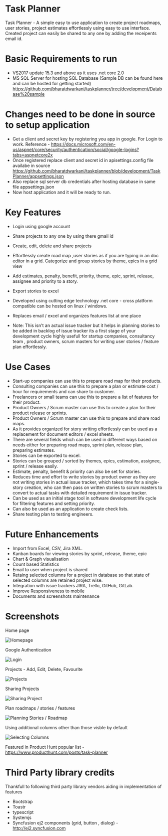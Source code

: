 # Task Planner
Task Planner -  A simple easy to use application to create project roadmaps, user stories, project estimates effortlessly using easy to use interface. Created project can easily be shared to any one by adding the receipents email id.

# Basic Requirements to run
* VS2017 update 15.3 and above as it uses .net core 2.0
* MS SQL Server for hosting SQL Database (Sample DB can be found here and can be hosted for getting started) https://github.com/bharatdwarkani/taskplanner/tree/development/Database%20sample 

# Changes need to be done in source to setup application 
* Get a client and secret key by registering you app in google. For Login to work.
Reference - https://docs.microsoft.com/en-us/aspnet/core/security/authentication/social/google-logins?tabs=aspnetcore2x
* Once registered replace client and secret id in apisettings.config file availabe in source https://github.com/bharatdwarkani/taskplanner/blob/development/TaskPlanner/appsettings.json
* Also replace sql server db credentials after hosting database in same file appsettings.json
* Now host application and it will be ready to run.

# Key Features

* Login using google account
* Share projects to any one by using there gmail id 
* Create, edit, delete and share projects
* Effortlessly create road map ,user stories as if you are typing in an doc editor in a grid.
Categorize and group stories by theme, epics in a grid view
* Add estimates, penalty, benefit, priority, theme, epic, sprint, release, assignee and priority to a story.
* Export stories to excel
* Developed using cutting edge technology .net core -  cross platform compatible can be hosted on linux / windows.
* Replaces email / excel and organizes features list at one place

* Note: This isn't an actual issue tracker but it helps in planning stories to be added in backlog of issue tracker its a first stage of your development cycle  highly usefull for startup companies, consultancy team , product owners, scrum masters for writing user stories / feature plan effortlessly.

# Use Cases

* Start-up companies can use this to prepare road map for their products.
* Consulting companies can use this to prepare a plan or estimate cost / hour for requirements and can share to customer.
* Freelancers or small teams can use this to prepare a list of features for their product.
* Product Owners / Scrum master can use this to create a plan for their product release or sprints.
* Product Owners / Scrum master can use this to prepare and share road maps.
* As it provides organized for story writing effortlessly can be used as a replacement for document editors / excel sheets.
* There are several fields which can be used in different ways based on needs either for preparing road maps, sprint plan, release plan, preparing estimates.
* Stories can be exported to excel.
* Stories can be grouped / sorted by themes, epics, estimation, assignee, sprint / release easily.
* Estimate, penalty, benefit & priority can also be set for stories.
* Reduces time and effort to write stories by product owner as they are not writing stories in actual issue tracker, which takes time for a single-story creation, who can then pass on written stories to scrum masters to convert to actual tasks with detailed requirement in issue tracker.
* Can be used as an initial stage tool in software development life cycle for filtering features and setting priority.
* Can also be used as an application to create check lists. 
* Share testing plan to testing engineers.



# Future Enhancements

* Import from Excel, CSV, Jira XML.
* Kanban boards for viewing stories by sprint, release, theme, epic
* Chart & Graph visualisation
* Count based Statistics
* Email to user when project is shared
* Retaing selected columns for a project in database so that state of selected columns are retained project wise.
* Integration with issue trackers JIRA, Trello, GitHub, GitLab.
* Improve Responsiveness to mobile
* Documents and screenshots maintenance 

# Screenshots

Home page 

![Homepage](http://www.syncfusion.com/downloads/support/directtrac/general/homepage-298396481.png "Homepage")

Google Authentication

![Login](http://www.syncfusion.com/downloads/support/directtrac/general/login1311576156.png "Login")

Projects - Add, Edit, Delete, Favourite

![Projects](http://www.syncfusion.com/downloads/support/directtrac/general/projects-461488668.png "Projects")

Sharing Projects

![Sharing Project](http://www.syncfusion.com/downloads/support/directtrac/general/share1386578163.png "Sharing Project")

Plan roadmaps / stories / features

![Planning Stories / Roadmap](http://www.syncfusion.com/downloads/support/directtrac/general/stories1753205535.png "Planning Stories / Roadmap")

Using additional columns other than those visble by default

![Selecting Columns](http://www.syncfusion.com/downloads/support/directtrac/general/columns1029361484.png "Selecting Columns")

Featured in Product Hunt popular list - https://www.producthunt.com/posts/task-planner

# Third Party library credits

Thankfull to following third party library vendors aiding in implementation of features

* Bootstrap 
* Toastr 
* typescript 
* Systemjs
* Syncfusion ej2 components (grid, button , dialog) - http://ej2.syncfusion.com 


